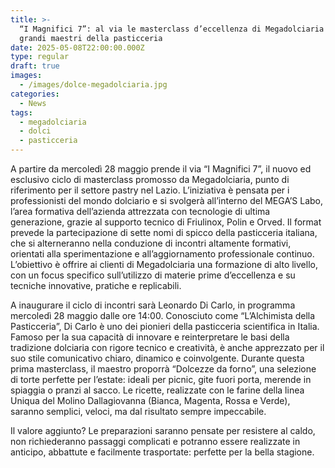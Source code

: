 ```yaml
---
title: >-
  “I Magnifici 7”: al via le masterclass d’eccellenza di Megadolciaria con i
  grandi maestri della pasticceria
date: 2025-05-08T22:00:00.000Z
type: regular
draft: true
images:
  - /images/dolce-megadolciaria.jpg
categories:
  - News
tags:
  - megadolciaria
  - dolci
  - pasticceria
---
```


A partire da mercoledì 28 maggio prende il via “I Magnifici 7”, il nuovo ed esclusivo ciclo di masterclass promosso da Megadolciaria, punto di riferimento per il settore pastry nel Lazio. L’iniziativa è pensata per i professionisti del mondo dolciario e si svolgerà all’interno del MEGA’S Labo, l’area formativa dell’azienda attrezzata con tecnologie di ultima generazione, grazie al supporto tecnico di Friulinox, Polin e Orved. Il format prevede la partecipazione di sette nomi di spicco della pasticceria italiana, che si alterneranno nella conduzione di incontri altamente formativi, orientati alla sperimentazione e all’aggiornamento professionale continuo. L’obiettivo è offrire ai clienti di Megadolciaria una formazione di alto livello, con un focus specifico sull’utilizzo di materie prime d’eccellenza e su tecniche innovative, pratiche e replicabili.

A inaugurare il ciclo di incontri sarà Leonardo Di Carlo, in programma mercoledì 28 maggio dalle ore 14:00. Conosciuto come “L’Alchimista della Pasticceria”, Di Carlo è uno dei pionieri della pasticceria scientifica in Italia. Famoso per la sua capacità di innovare e reinterpretare le basi della tradizione dolciaria con rigore tecnico e creatività, è anche apprezzato per il suo stile comunicativo chiaro, dinamico e coinvolgente. Durante questa prima masterclass, il maestro proporrà “Dolcezze da forno”, una selezione di torte perfette per l’estate: ideali per picnic, gite fuori porta, merende in spiaggia o pranzi al sacco. Le ricette, realizzate con le farine della linea Uniqua del Molino Dallagiovanna (Bianca, Magenta, Rossa e Verde), saranno semplici, veloci, ma dal risultato sempre impeccabile.

Il valore aggiunto? Le preparazioni saranno pensate per resistere al caldo, non richiederanno passaggi complicati e potranno essere realizzate in anticipo, abbattute e facilmente trasportate: perfette per la bella stagione.
